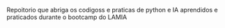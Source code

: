 Repoitorio que abriga os codigoss e praticas de python e IA aprendidos e praticados durante o bootcamp do LAMIA 
